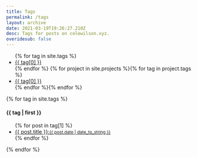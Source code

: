 ```yaml
---
title: Tags
permalink: /tags
layout: archive
date: 2021-03-19T19:26:27.210Z
desc: Tags for posts on colewilson.xyz.
overidesub: false
---
```

<ul>
  {% for tag in site.tags %}<li><a href="#{{ tag[0] | slugify }}" class="post-tag">{{ tag[0] }}</a></li>{% endfor %}
  {% for project in site.projects %}{% for tag in project.tags %}<li><a href="#{{ tag[0] | slugify }}" class="post-tag">{{ tag[0] }}</a></li>{% endfor %}{% endfor %}

</ul>
{% for tag in site.tags %}
<h4 id="{{ tag[0] | slugify }}">{{ tag | first }}</h4>
<ul class="tags-expo-posts">
{% for post in tag[1] %}
<a class="post-title" href="{{ site.baseurl }}{{ post.url }}"><li>{{ post.title }}:<small class="post-date">{{ post.date | date_to_string }}</small></li></a>
{% endfor %}
</ul>
{% endfor %}

